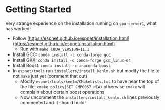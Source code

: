 # Getting Started

Very strange experience on the installation running on `gpu-server1`, what has worked:

- Follow [https://espnet.github.io/espnet/installation.html](https://espnet.github.io/espnet/installation.html)
    - Run with `make CUDA_VERSION=11.1`
- Install GCC: `conda install -c conda-forge gcc`
- Install GXX: `conda install -c conda-forge gxx_linux-64`
- Install Boost: `conda install -c anaconda boost`
- In `espnet/tools` run `installers/install_kenlm.sh` but modify the file to not `make` just yet (comment that out)
    - Modify `espnet/tools/kenlm/CMakeLists.txt` to have near the top of the file: `cmake_policy(SET CMP0057 NEW)` otherwise `cmake` will complain about certain boost operations
    - Now uncomment the `installers/install_kenlm.sh` lines previously commented and it should build!
